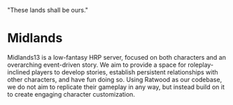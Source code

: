 "These lands shall be ours."
# Midlands
Midlands13 is a low-fantasy HRP server, focused on both characters and an overarching event-driven story. We aim to provide a space for roleplay-inclined players to develop stories, establish persistent relationships with other characters, and have fun doing so.
Using Ratwood as our codebase, we do not aim to replicate their gameplay in any way, but instead build on it to create engaging character customization.


